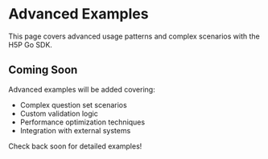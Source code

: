 # Advanced Examples

This page covers advanced usage patterns and complex scenarios with the H5P Go SDK.

## Coming Soon

Advanced examples will be added covering:

- Complex question set scenarios
- Custom validation logic  
- Performance optimization techniques
- Integration with external systems

Check back soon for detailed examples!